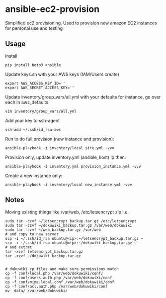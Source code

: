 # ansible-ec2-provision

Simplified ec2 provisioning. 
Used to provision new amazon EC2 instances for personal use and testing

## Usage

Install
```commandline
pip install boto3 ansible
```

Update keys.sh with your AWS keys (IAM/Users create)
```
export AWS_ACCESS_KEY_ID=''
export AWS_SECRET_ACCESS_KEY=''
```

Update inventory/group_vars/all.yml with your defaults for instance, go over each in aws_defaults
```commandline
vim inventory/group_vars/all.yml
```

Add your key to ssh-agent
```commandline
ssh-add ~/.ssh/id_rsa-aws
```

Run to do full provision (new instance and provision):
```commandline 
ansible-playbook -i inventory/local site.yml -vvv
```

Provision only, update inventory.yml (ansible_host) ip then:
```commandline
ansible-playbook -i inventory.yml provision_instance.yml -vvv
```

Create a new instance only:
```commandline
ansible-playbook -i inventory/local new_instance.yml -vvv
```

## Notes

Moving existing things like /var/web, /etc/letsencrypt zip i.e.
```commandline
sudo tar -czvf ~/letsencrypt_backup.tar.gz /etc/letsencrypt
sudo tar -czvf ~/dokuwiki_backup.tar.gz /var/web/dokuwiki
sudo tar -czvf ~/web_backup.tar.gz /var/web
# and copy to new server
scp -i ~/.ssh/id_rsa ubuntu@<ip>:~/letsencrypt_backup.tar.gz ~
scp -i ~/.ssh/id_rsa ubuntu@<ip>:~/dokuwiki_backup.tar.gz ~
# and extrat
tar -xzvf letsencrypt_backup.tar.gz
tar -xzvf ~/dokuwiki_backup.tar.gz 


# dokuwiki cp files and make sure permissions match
cp -f conf/local.php /var/web/dokuwiki/conf/
cp -f conf/users.auth.php /var/web/dokuwiki/conf
cp -f conf/mime.local.conf /var/web/dokuwiki/conf
cp -f conf/acl.auth.php /var/web/dokuwiki/conf
mv  data/ /var/web/dokuwiki/
```
